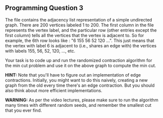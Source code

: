 Programming Question 3
----------------------

The file contains the adjacency list representation of a simple undirected
graph. There are 200 vertices labeled 1 to 200. The first column in the file
represents the vertex label, and the particular row (other entries except the
first column) tells all the vertices that the vertex is adjacent to. So for
example, the 6th row looks like : "6 155 56 52 120 ...". This just means that
the vertex with label 6 is adjacent to (i.e., shares an edge with) the vertices
with labels 155, 56, 52, 120, ..., etc.

Your task is to code up and run the randomized contraction algorithm for the
min cut problem and use it on the above graph to compute the min cut.

**HINT:** Note that you'll have to figure out an implementation of edge
contractions.  Initially, you might want to do this naively, creating a new
graph from the old every time there's an edge contraction. But you should also
think about more efficient implementations.

**WARNING:** As per the video lectures, please make sure to run the algorithm
many times with different random seeds, and remember the smallest cut that you
ever find.
